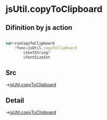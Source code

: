 # jsUtil.copyToClipboard

## Difinition by js action

```js.js

var=runCopyToClipboard
	?func=jsUtil.copyToClipboard
		&textString?
		&fontSizeInt
```

## Src

->[jsUtil.copyToClipboard](https://github.com/puutaro/CommandClick/blob/master/app/src/main/java/com/puutaro/commandclick/fragment_lib/terminal_fragment/js_interface/JsUtil.kt#L22)

## Detail

->[jsUtil.copyToClipboard](https://github.com/puutaro/CommandClick/blob/master/md/developer/js_interface/details/JsUtil/copyToClipboard.md)
